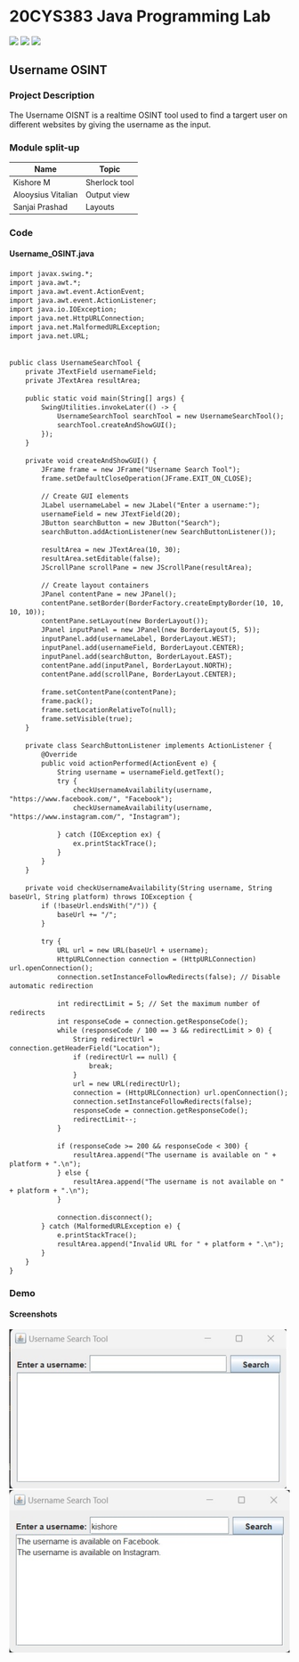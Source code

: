 # 20CYS383 Java Programming Lab
![](https://img.shields.io/badge/Batch-21CYS-lightgreen) ![](https://img.shields.io/badge/UG-blue) ![](https://img.shields.io/badge/Subject-JPL-blue)
 
## Username OSINT

### Project Description

<p text-align: justify;>The Username OISNT is a realtime OSINT tool used to find a targert user on different websites by giving the username as the input.</p>

### Module split-up

| Name | Topic |
| ---- | ----|
| Kishore M| Sherlock tool |
|Alooysius Vitalian | Output view |
| Sanjai Prashad | Layouts |
### Code
#### Username_OSINT.java

```
import javax.swing.*;
import java.awt.*;
import java.awt.event.ActionEvent;
import java.awt.event.ActionListener;
import java.io.IOException;
import java.net.HttpURLConnection;
import java.net.MalformedURLException;
import java.net.URL;


public class UsernameSearchTool {
    private JTextField usernameField;
    private JTextArea resultArea;

    public static void main(String[] args) {
        SwingUtilities.invokeLater(() -> {
            UsernameSearchTool searchTool = new UsernameSearchTool();
            searchTool.createAndShowGUI();
        });
    }

    private void createAndShowGUI() {
        JFrame frame = new JFrame("Username Search Tool");
        frame.setDefaultCloseOperation(JFrame.EXIT_ON_CLOSE);

        // Create GUI elements
        JLabel usernameLabel = new JLabel("Enter a username:");
        usernameField = new JTextField(20);
        JButton searchButton = new JButton("Search");
        searchButton.addActionListener(new SearchButtonListener());

        resultArea = new JTextArea(10, 30);
        resultArea.setEditable(false);
        JScrollPane scrollPane = new JScrollPane(resultArea);

        // Create layout containers
        JPanel contentPane = new JPanel();
        contentPane.setBorder(BorderFactory.createEmptyBorder(10, 10, 10, 10));
        contentPane.setLayout(new BorderLayout());
        JPanel inputPanel = new JPanel(new BorderLayout(5, 5));
        inputPanel.add(usernameLabel, BorderLayout.WEST);
        inputPanel.add(usernameField, BorderLayout.CENTER);
        inputPanel.add(searchButton, BorderLayout.EAST);
        contentPane.add(inputPanel, BorderLayout.NORTH);
        contentPane.add(scrollPane, BorderLayout.CENTER);

        frame.setContentPane(contentPane);
        frame.pack();
        frame.setLocationRelativeTo(null);
        frame.setVisible(true);
    }

    private class SearchButtonListener implements ActionListener {
        @Override
        public void actionPerformed(ActionEvent e) {
            String username = usernameField.getText();
            try {
                checkUsernameAvailability(username, "https://www.facebook.com/", "Facebook");
                checkUsernameAvailability(username, "https://www.instagram.com/", "Instagram");

            } catch (IOException ex) {
                ex.printStackTrace();
            }
        }
    }

    private void checkUsernameAvailability(String username, String baseUrl, String platform) throws IOException {
        if (!baseUrl.endsWith("/")) {
            baseUrl += "/";
        }

        try {
            URL url = new URL(baseUrl + username);
            HttpURLConnection connection = (HttpURLConnection) url.openConnection();
            connection.setInstanceFollowRedirects(false); // Disable automatic redirection

            int redirectLimit = 5; // Set the maximum number of redirects
            int responseCode = connection.getResponseCode();
            while (responseCode / 100 == 3 && redirectLimit > 0) {
                String redirectUrl = connection.getHeaderField("Location");
                if (redirectUrl == null) {
                    break;
                }
                url = new URL(redirectUrl);
                connection = (HttpURLConnection) url.openConnection();
                connection.setInstanceFollowRedirects(false);
                responseCode = connection.getResponseCode();
                redirectLimit--;
            }

            if (responseCode >= 200 && responseCode < 300) {
                resultArea.append("The username is available on " + platform + ".\n");
            } else {
                resultArea.append("The username is not available on " + platform + ".\n");
            }

            connection.disconnect();
        } catch (MalformedURLException e) {
            e.printStackTrace();
            resultArea.append("Invalid URL for " + platform + ".\n");
        }
    }
}
```
### Demo
#### Screenshots

<p align="center">
<img src = "Assets/S1.jpg" width=600>
<img src = "Assets/S2.jpg" width=600>
</p>

